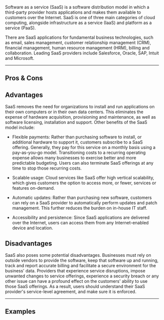 Software as a service (SaaS) is a software distribution model in which a third-party provider hosts applications and makes them available to customers over the Internet. SaaS is one of three main categories of cloud computing, alongside infrastructure as a service (IaaS) and platform as a service (PaaS).

There are SaaS applications for fundamental business technologies, such as email, sales management, customer relationship management (CRM), financial management, human resource management (HRM), billing and collaboration. Leading SaaS providers include Salesforce, Oracle, SAP, Intuit and Microsoft.

***
## Pros & Cons

## Advantages
SaaS removes the need for organizations to install and run applications on their own computers or in their own data centers. This eliminates the expense of hardware acquisition, provisioning and maintenance, as well as software licensing, installation and support. Other benefits of the SaaS model include:

* Flexible payments: Rather than purchasing software to install, or additional hardware to support it, customers subscribe to a SaaS offering. Generally, they pay for this service on a monthly basis using a pay-as-you-go model. Transitioning costs to a recurring operating expense allows many businesses to exercise better and more predictable budgeting. Users can also terminate SaaS offerings at any time to stop those recurring costs.

* Scalable usage: Cloud services like SaaS offer high vertical scalability, which gives customers the option to access more, or fewer, services or features on-demand.

* Automatic updates: Rather than purchasing new software, customers can rely on a SaaS provider to automatically perform updates and patch management. This further reduces the burden on in-house IT staff.

* Accessibility and persistence: Since SaaS applications are delivered over the Internet, users can access them from any Internet-enabled device and location.

## Disadvantages
SaaS also poses some potential disadvantages. Businesses must rely on outside vendors to provide the software, keep that software up and running, track and report accurate billing and facilitate a secure environment for the business' data. Providers that experience service disruptions, impose unwanted changes to service offerings, experience a security breach or any other issue can have a profound effect on the customers' ability to use those SaaS offerings. As a result, users should understand their SaaS provider's service-level agreement, and make sure it is enforced.

***

## Examples